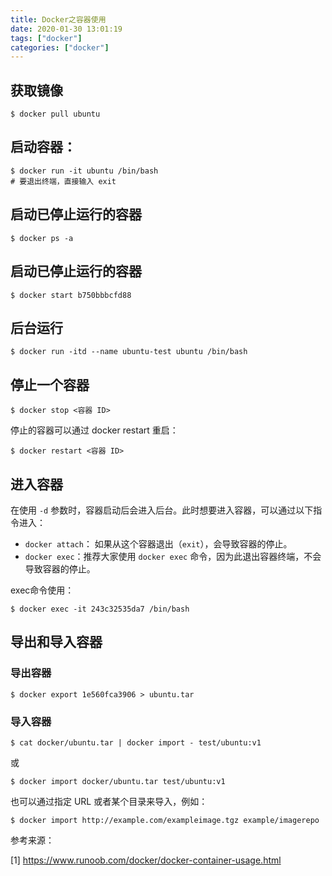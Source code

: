 ```yaml
---
title: Docker之容器使用
date: 2020-01-30 13:01:19
tags: ["docker"]
categories: ["docker"]
---
```


## 获取镜像
```
$ docker pull ubuntu
```

## 启动容器：
```
$ docker run -it ubuntu /bin/bash
# 要退出终端，直接输入 exit
```

<!-- more -->

## 启动已停止运行的容器
```
$ docker ps -a
```

## 启动已停止运行的容器
```
$ docker start b750bbbcfd88 
```

## 后台运行
```
$ docker run -itd --name ubuntu-test ubuntu /bin/bash
```

## 停止一个容器
```
$ docker stop <容器 ID>
```

停止的容器可以通过 docker restart 重启：
```
$ docker restart <容器 ID>
```

## 进入容器
在使用 `-d` 参数时，容器启动后会进入后台。此时想要进入容器，可以通过以下指令进入：

- `docker attach`： 如果从这个容器退出（`exit`），会导致容器的停止。
- `docker exec`：推荐大家使用 `docker exec` 命令，因为此退出容器终端，不会导致容器的停止。

exec命令使用：
```
$ docker exec -it 243c32535da7 /bin/bash
```

## 导出和导入容器

### 导出容器
```
$ docker export 1e560fca3906 > ubuntu.tar
```


### 导入容器
```
$ cat docker/ubuntu.tar | docker import - test/ubuntu:v1
```
或
```
$ docker import docker/ubuntu.tar test/ubuntu:v1 
```

也可以通过指定 URL 或者某个目录来导入，例如：
```
$ docker import http://example.com/exampleimage.tgz example/imagerepo
```

参考来源：

[1] https://www.runoob.com/docker/docker-container-usage.html
